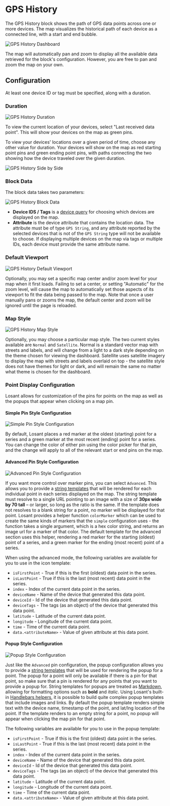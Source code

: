 # GPS History

The GPS History block shows the path of GPS data points across one or more devices. The map visualizes the historical path of each device as a connected line, with a start and end bubble.

![GPS History Dashboard](/images/dashboards/gps-history-example.png "GPS History Dashboard")

The map will automatically pan and zoom to display all the available data retrieved for the block's configuration. However, you are free to pan and zoom the map on your own.

## Configuration

At least one device ID or tag must be specified, along with a duration.

### Duration

![GPS History Duration](/images/dashboards/gps-history-duration.png "GPS History Duration")

To view the current location of your devices, select "Last received data point". This will show your devices on the map as green pins.

To view your devices' locations over a given period of time, choose any other value for duration. Your devices will show on the map as red starting point pins and green ending point pins, with paths connecting the two showing how the device traveled over the given duration.

![GPS History Side by Side](/images/dashboards/gps-history-side-by-side.png "GPS History Side by Side")

### Block Data

The block data takes two parameters:

![GPS History Block Data](/images/dashboards/gps-history-block-data.png "GPS History Block Data")

*   **Device IDS / Tags** is a [device query](/devices/device-queries) for choosing which devices are displayed on the map.
*   **Attribute** is the device attribute that contains the location data. The attribute must be of type `GPS String`, and any attribute reported by the selected devices that is not of the `GPS String` type will not be available to choose. If displaying multiple devices on the map via tags or multiple IDs, each device must provide the same attribute name.

### Default Viewport

![GPS History Default Viewport](/images/dashboards/gps-viewport.png "GPS History Default Viewport")

Optionally, you may set a specific map center and/or zoom level for your map when it first loads. Failing to set a center, or setting "Automatic" for the zoom level, will cause the map to automatically set those aspects of its viewport to fit the data being passed to the map. Note that once a user manually pans or zooms the map, the default center and zoom will be ignored until the page is reloaded.

### Map Style

![GPS History Map Style](/images/dashboards/map-style.png "GPS History Map Style")

Optionally, you may choose a particular map style. The two current styles available are `Normal` and `Satellite`. Normal is a standard vector map with streets and labels, and will change from a light to a dark style depending on the theme chosen for viewing the dashboard. Satellite uses satellite imagery to display the map with streets and labels overlaid on top - the satellite style does not have themes for light or dark, and will remain the same no matter what theme is chosen for the dashboard.

### Point Display Configuration

Losant allows for customization of the pins for points on the map as well as the popups that appear when clicking on a map pin.

#### Simple Pin Style Configuration

![Simple Pin Style Configuration](/images/dashboards/gps-history-simple-pin-config.png "Simple Pin Style Configuration")

By default, Losant places a red marker at the oldest (starting) point for a series and a green marker at the most recent
(ending) point for a series. You can change the color of either pin using the color picker for that pin, and the change
will apply to all of the relevant start or end pins on the map.

#### Advanced Pin Style Configuration

![Advanced Pin Style Configuration](/images/dashboards/gps-history-advanced-pin-config.png "Advanced Pin Style Configuration")

If you want more control over marker pins, you can select `Advanced`. This allows you to provide a [string templates](/workflows/accessing-payload-data/#string-templates)
that will be rendered for each individual point in each series displayed on the map. The string template must resolve to a single URL pointing to an image with a size of
**30px wide by 70 tall** – or larger, so long as the ratio is the same. If the template does not resolves to a blank string for a point, no marker will be displayed for
that point. Losant provides a helper function `colorMarker` which can be used to create the same kinds of markers that the `simple` configuration uses - the function takes
a single argument, which is a hex color string, and returns an image url for a marker of that color. The default template for the advanced section uses this helper, rendering
a red marker for the starting (oldest) point of a series, and a green marker for the ending (most recent) point of a series.

When using the advanced mode, the following variables are available for you to use in the icon template:

*   `isFirstPoint` - True if this is the first (oldest) data point in the series.
*   `isLastPoint` - True if this is the last (most recent) data point in the series.
*   `index` - Index of the current data point in the series.
*   `deviceName` - Name of the device that generated this data point.
*   `deviceId` - Id of the device that generated this data point.
*   `deviceTags` - The tags (as an object) of the device that generated this data point.
*   `latitude` - Latitude of the current data point.
*   `longitude` - Longitude of the current data point.
*   `time` - Time of the current data point.
*   `data.<attributeName>` - Value of given attribute at this data point.

#### Popup Style Configuration

![Popup Style Configuration](/images/dashboards/gps-history-popup-config.png "Popup Style Configuration")

Just like the `Advanced` pin configuration, the popup configuration allows you to provide a [string templates](/workflows/accessing-payload-data/#string-templates) that will
be used for rendering the popup for a point. The popup for a point will only be available if there is a pin for that point, so make sure that a pin is rendered for any points
that you want to provide a popup for. String templates for popups are treated as [Markdown](http://commonmark.org/help/), allowing for formatting options such as **bold** and
*italic*. Using Losant's built-in [Handlebars helpers](/workflows/accessing-payload-data/#string-templates), it is possible to build quite complex popup templates that include
images and links. By default the popup template renders simple text with the device name, timestamp of the point, and lat/lng location of the point. If the template renders to
an empty string for a point, no popup will appear when clicking the map pin for that point.

The following variables are available for you to use in the popup template:

*   `isFirstPoint` - True if this is the first (oldest) data point in the series.
*   `isLastPoint` - True if this is the last (most recent) data point in the series.
*   `index` - Index of the current data point in the series.
*   `deviceName` - Name of the device that generated this data point.
*   `deviceId` - Id of the device that generated this data point.
*   `deviceTags` - The tags (as an object) of the device that generated this data point.
*   `latitude` - Latitude of the current data point.
*   `longitude` - Longitude of the current data point.
*   `time` - Time of the current data point.
*   `data.<attributeName>` - Value of given attribute at this data point.